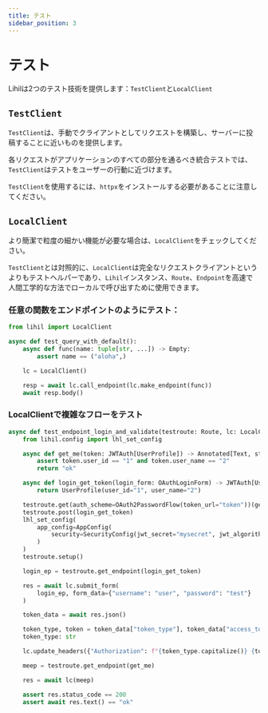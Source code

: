 ```yaml
---
title: テスト
sidebar_position: 3
---
```


# テスト

Lihilは2つのテスト技術を提供します：`TestClient`と`LocalClient`

## `TestClient`

`TestClient`は、手動でクライアントとしてリクエストを構築し、サーバーに投稿することに近いものを提供します。

各リクエストがアプリケーションのすべての部分を通るべき統合テストでは、`TestClient`はテストをユーザーの行動に近づけます。

`TestClient`を使用するには、`httpx`をインストールする必要があることに注意してください。


## `LocalClient`

より簡潔で粒度の細かい機能が必要な場合は、`LocalClient`をチェックしてください。

`TestClient`とは対照的に、`LocalClient`は完全なリクエストクライアントというよりもテストヘルパーであり、`Lihil`インスタンス、`Route`、`Endpoint`を高速で人間工学的な方法でローカルで呼び出すために使用できます。


### 任意の関数をエンドポイントのようにテスト：

```python
from lihil import LocalClient

async def test_query_with_default():
    async def func(name: tuple[str, ...]) -> Empty:
        assert name == ("aloha",)

    lc = LocalClient()

    resp = await lc.call_endpoint(lc.make_endpoint(func))
    await resp.body()
```

### LocalClientで複雑なフローをテスト

```python
async def test_endpoint_login_and_validate(testroute: Route, lc: LocalClient):
    from lihil.config import lhl_set_config

    async def get_me(token: JWTAuth[UserProfile]) -> Annotated[Text, status.OK]:
        assert token.user_id == "1" and token.user_name == "2"
        return "ok"

    async def login_get_token(login_form: OAuthLoginForm) -> JWTAuth[UserProfile]:
        return UserProfile(user_id="1", user_name="2")

    testroute.get(auth_scheme=OAuth2PasswordFlow(token_url="token"))(get_me)
    testroute.post(login_get_token)
    lhl_set_config(
        app_config=AppConfig(
            security=SecurityConfig(jwt_secret="mysecret", jwt_algorithms=["HS256"])
        )
    )
    testroute.setup()

    login_ep = testroute.get_endpoint(login_get_token)

    res = await lc.submit_form(
        login_ep, form_data={"username": "user", "password": "test"}
    )

    token_data = await res.json()

    token_type, token = token_data["token_type"], token_data["access_token"]
    token_type: str

    lc.update_headers({"Authorization": f"{token_type.capitalize()} {token}"})

    meep = testroute.get_endpoint(get_me)

    res = await lc(meep)

    assert res.status_code == 200
    assert await res.text() == "ok"
```